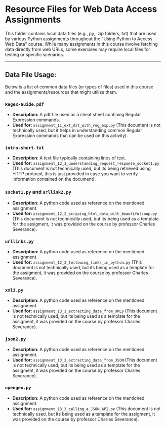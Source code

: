 # Resource Files for Web Data Access Assignments

This folder contains local data files (e.g., py, .zip folders, txt) that are used by various Python assignments throughout the "Using Python to Access Web Data" course. While many assignments in this course involve fetching data directly from web URLs, some exercises may require local files for testing or specific scenarios.

---

## Data File Usage:

Below is a list of common data files (or types of files) used in this course and the assignments/resources that might utilize them.

### `Regex-Guide.pdf`
* **Description:** A pdf file used as a cheat sheet contining Regular Expression commands.
* **Used for:** `assignment_11_ext_dat_with_reg_exp.py` (This document is not technically used, but it helps in understanding common Regular Expression commands that can be used on this activity).

### `intro-short.txt`
* **Description:** A text file typically containing lines of text.
* **Used for:** `assignment_12_1_understanding_request_response_socket1.py` (This document is not technically used, but its being retrieved using HTTP protocol, this is just provided in case you want to verify information contained on the document).

### `socket1.py` and `urllink2.py`
* **Description:** A python code used as reference on the mentioned assignment.
* **Used for:** `assignment_12_2_scraping_html_data_with_beautifulsoup.py` (This document is not technically used, but its being used as a template for the assigment, it was provided on the course by professor Charles Severance).

### `urllinks.py`
* **Description:** A python code used as reference on the mentioned assignment.
* **Used for:** `assignment_12_3_following_links_in_python.py` (This document is not technically used, but its being used as a template for the assigment, it was provided on the course by professor Charles Severance).

### `xml3.py`
* **Description:** A python code used as reference on the mentioned assignment.
* **Used for:** `assignment_13_1_extracting_data_from_XMLy` (This document is not technically used, but its being used as a template for the assigment, it was provided on the course by professor Charles Severance).

### `json2.py`
* **Description:** A python code used as reference on the mentioned assignment.
* **Used for:** `assignment_13_2_extracting_data_from_JSON` (This document is not technically used, but its being used as a template for the assigment, it was provided on the course by professor Charles Severance).

### `opengeo.py`
* **Description:** A python code used as reference on the mentioned assignment.
* **Used for:** `assignment_13_3_calling_a_JSON_API.py` (This document is not technically used, but its being used as a template for the assigment, it was provided on the course by professor Charles Severance).

